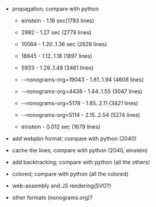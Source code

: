 - propagation; compare with python
    - einstein -  1.16 sec(1793 lines)
    - 2992 - 1.27 sec (2779 lines)
    - 10564 - 1.20..1.36 sec (2828 lines)
    - 18845 - 1.12..1.18 (1897 lines)
    - 5933 - 1.29..1.48 (3461 lines)
    - --nonograms-org=19043 - 1.81..1.94 (4608 lines)
    - --nonograms-org=4438 - 1.44..1.55 (3047 lines)
    - --nonograms-org=5178 - 1.85..2.11 (3421 lines)
    - --nonograms-org=5114 - 2.15..2.54 (5274 lines)

    - einstein - 0.012 sec (1679 lines)

- add webpbn format; compare with python (2040)

- cache the lines; compare with python (2040, einstein)

- add backtracking; compare with python (all the others)

- colored; compare with python (all the colored)

- web-assembly and JS rendering(SVG?)

- other formats (nonograms.org)?
